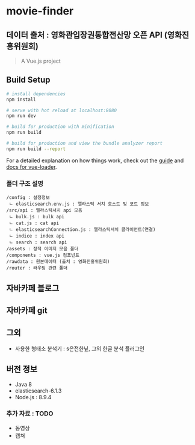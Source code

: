 # movie-finder

## 데이터 출처 : 영화관입장권통합전산망 오픈 API (영화진흥위원회)

> A Vue.js project

## Build Setup

``` bash
# install dependencies
npm install

# serve with hot reload at localhost:8080
npm run dev

# build for production with minification
npm run build

# build for production and view the bundle analyzer report
npm run build --report
```

For a detailed explanation on how things work, check out the [guide](http://vuejs-templates.github.io/webpack/) and [docs for vue-loader](http://vuejs.github.io/vue-loader).

### 폴더 구조 설명
~~~
/config : 설정정보
 ㄴ elasticsearch.env.js : 엘라스틱 서치 호스트 및 포트 정보
/src/api : 엘라스틱서치 api 모음
 ㄴ bulk.js : bulk api
 ㄴ cat.js : cat api
 ㄴ elasticsearchConnection.js : 엘라스틱서치 클라이언트(연결)
 ㄴ indice : index api
 ㄴ search : search api
/assets : 정적 이미지 모음 폴더
/components : vue.js 컴포넌트
/rawdata : 원본데이터 (출처 : 영화진흥위원회)
/router : 라우팅 관련 폴더
 ~~~ 

## 자바카페 블로그
## 자바카페 git

## 그외
* 사용한 형태소 분석기 : s은전한닢, 그외 한글 분석 플러그인

## 버전 정보
* Java 8
* elasticsearch-6.1.3
* Node.js : 8.9.4

### 추가 자료 : TODO
* 동영상
* 캡쳐
